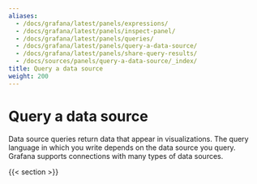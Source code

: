 ```yaml
---
aliases:
  - /docs/grafana/latest/panels/expressions/
  - /docs/grafana/latest/panels/inspect-panel/
  - /docs/grafana/latest/panels/queries/
  - /docs/grafana/latest/panels/query-a-data-source/
  - /docs/grafana/latest/panels/share-query-results/
  - /docs/sources/panels/query-a-data-source/_index/
title: Query a data source
weight: 200
---
```


# Query a data source

Data source queries return data that appear in visualizations. The query language in which you write depends on the data source you query. Grafana supports connections with many types of data sources.

{{< section >}}
